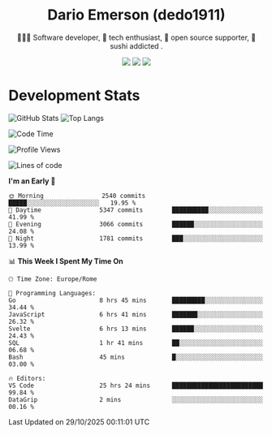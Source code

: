 <div align="center">
  
# Dario Emerson (dedo1911)
👨🏼‍💻 Software developer, 🔧 tech enthusiast, 🙌 open source supporter, 🍣 sushi addicted .

[![](https://img.shields.io/badge/-Linkedin-informational?style=for-the-badge&logo=linkedin&logoColor=white&color=2867B2)](http://linkedin.com/in/dedo1911)
[![](https://img.shields.io/badge/-Telegram-informational?style=for-the-badge&logo=telegram&logoColor=white&color=0088cc)](https://t.me/dedo1911)
[![](https://img.shields.io/badge/-Facebook-informational?style=for-the-badge&logo=facebook&logoColor=white&color=3b5998)](https://fb.com/dedo1911)

</div>

# Development Stats

![GitHub Stats](https://github-readme-stats.vercel.app/api?username=dedo1911&hide=&count_private=true&title_color=84cc16&text_color=ffffff&icon_color=84cc16&bg_color=1c1917&hide_border=true&border_radius=0&show_icons=true)
![Top Langs](https://github-readme-stats.vercel.app/api/top-langs/?username=dedo1911&theme=chartreuse-dark&layout=compact)

<!--START_SECTION:waka-->
![Code Time](http://img.shields.io/badge/Code%20Time-1%2C853%20hrs%2049%20mins-blue)

![Profile Views](http://img.shields.io/badge/Profile%20Views-1-blue)

![Lines of code](https://img.shields.io/badge/From%20Hello%20World%20I%27ve%20Written-4.1%20million%20lines%20of%20code-blue)

**I'm an Early 🐤** 

```text
🌞 Morning                2540 commits        █████░░░░░░░░░░░░░░░░░░░░   19.95 % 
🌆 Daytime                5347 commits        ██████████░░░░░░░░░░░░░░░   41.99 % 
🌃 Evening                3066 commits        ██████░░░░░░░░░░░░░░░░░░░   24.08 % 
🌙 Night                  1781 commits        ███░░░░░░░░░░░░░░░░░░░░░░   13.99 % 
```


📊 **This Week I Spent My Time On** 

```text
🕑︎ Time Zone: Europe/Rome

💬 Programming Languages: 
Go                       8 hrs 45 mins       █████████░░░░░░░░░░░░░░░░   34.44 % 
JavaScript               6 hrs 41 mins       ███████░░░░░░░░░░░░░░░░░░   26.32 % 
Svelte                   6 hrs 13 mins       ██████░░░░░░░░░░░░░░░░░░░   24.43 % 
SQL                      1 hr 41 mins        ██░░░░░░░░░░░░░░░░░░░░░░░   06.68 % 
Bash                     45 mins             █░░░░░░░░░░░░░░░░░░░░░░░░   03.00 % 

🔥 Editors: 
VS Code                  25 hrs 24 mins      █████████████████████████   99.84 % 
DataGrip                 2 mins              ░░░░░░░░░░░░░░░░░░░░░░░░░   00.16 % 
```


 Last Updated on 29/10/2025 00:11:01 UTC
<!--END_SECTION:waka-->

<!--
**dedo1911/dedo1911** is a ✨ _special_ ✨ repository because its `README.md` (this file) appears on your GitHub profile.

Here are some ideas to get you started:

- 🔭 I’m currently working on ...
- 🌱 I’m currently learning ...
- 👯 I’m looking to collaborate on ...
- 🤔 I’m looking for help with ...
- 💬 Ask me about ...
- 📫 How to reach me: ...
- 😄 Pronouns: ...
- ⚡ Fun fact: ...
-->
